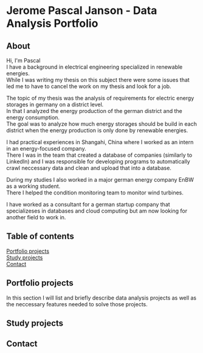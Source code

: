 # Jerome Pascal Janson - Data Analysis Portfolio

## About

Hi, I'm Pascal \
I have a background in electrical engineering specialized in renewable energies. \
While I was writing my thesis on this subject there were some issues that led me to have to cancel the work on my thesis and look for a job.

The topic of my thesis was the analysis of requirements for electric energy storages in germany on a district level. \
In that I analyzed the energy production of the german district and the energy consumption. \
The goal was to analyze how much energy storages should be build in each district when the energy production is only done by renewable energies.

I had practical experiences in Shangahi, China where I worked as an intern in an energy-focused company. \
There I was in the team that created a database of companies (similarly to LinkedIn) and I was responsible for developing programs to automatically
crawl neccessary data and clean and upload that into a database.

During my studies I also worked in a major german energy company EnBW as a working student. \
There I helped the condition monitoring team to monitor wind turbines.

I have worked as a consultant for a german startup company that specializeses in databases and cloud computing but am now looking for another field to work in.

## Table of contents
[Portfolio projects](#Portfolio-projects)\
[Study projects](#Study-projects)\
[Contact](#Contact)

## Portfolio projects

In this section I will list and briefly describe data analysis projects as well as the neccessary features needed to solve those projects.

## Study projects

## Contact
